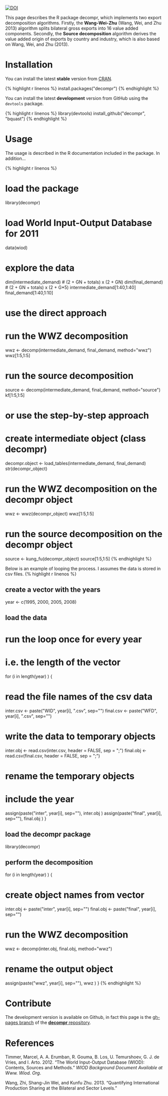 [![DOI](https://zenodo.org/badge/doi/10.5281/zenodo.11510.png)](http://dx.doi.org/10.5281/zenodo.11510)

This page describes the R package decompr, which implements two export decomposition algorithms.
Firstly, the **Wang-Wei-Zhu** (Wang, Wei, and Zhu 2013) algorithm splits bilateral gross exports into 16 value added components.
Secondly, the **Source decomposition** algorithm derives the value added origin of exports by country and industry, which is also based on Wang, Wei, and Zhu (2013).

# Installation
You can install the latest **stable** version from [CRAN](http://cran.r-project.org/web/packages/decompr/index.html).

{% highlight r linenos %}
install.packages("decompr")
{% endhighlight %}

You can install the latest **development** version from GitHub using the `devtools` package.

{% highlight r linenos %}
library(devtools)
install_github("decompr", "bquast")
{% endhighlight %}

# Usage
The usage is described in the R documentation included in the package. In addition...

{% highlight r linenos %}
# load the package
library(decompr)

# load World Input-Output Database for 2011
data(wiod)

# explore the data
dim(intermediate_demand) # (2 + GN + totals) x (2 + GN)
dim(final_demand)        # (2 + GN + totals) x (2 + G*5)
intermediate_demand[1:40,1:40]
final_demand[1:40,1:10]

# use the direct approach
# run the WWZ decomposition
wwz <- decomp(intermediate_demand,
              final_demand,
              method="wwz")
wwz[1:5,1:5]

# run the source decomposition
source  <- decomp(intermediate_demand,
                  final_demand,
                  method="source")
kf[1:5,1:5]

# or use the step-by-step approach
# create intermediate object (class decompr)
decompr.object <- load_tables(intermediate_demand,
                              final_demand)
str(decompr_object)

# run the WWZ decomposition on the decompr object
wwz <- wwz(decompr_object)
wwz[1:5,1:5]

# run the source decomposition on the decompr object
source  <- kung_fu(decompr_object)
source[1:5,1:5]
{% endhighlight %}


Below is an example of looping the process. I assumes the data is stored in csv files.
{% highlight r linenos %}
## create a vector with the years
year <- c(1995, 2000, 2005, 2008)

## load the data

# run the loop once for every year
# i.e. the length of the vector
for (i in length(year) ) {
  
  # read the file names of the csv data
  inter.csv <- paste("WID", year[i], ".csv", sep="")
  final.csv <- paste("WFD", year[i], ".csv", sep="")
  
  # write the data to temporary objects
  inter.obj <- read.csv(inter.csv, header = FALSE, sep = ";")
  final.obj <- read.csv(final.csv, header = FALSE, sep = ";")
  
  # rename the temporary objects
  # include the year
  assign(paste("inter", year[i], sep=""), inter.obj )
  assign(paste("final", year[i], sep=""), final.obj )
}

## load the decompr package
library(decompr)

## perform the decomposition
for (i in length(year) ) {
  
  # create object names from vector
  inter.obj <- paste("inter", year[i], sep="")
  final.obj <- paste("final", year[i], sep="")
  
  # run the WWZ decomposition
  wwz <- decomp(inter.obj, final.obj, method="wwz")
  
  # rename the output object
  assign(paste("wwz", year[i], sep=""), wwz )
}
{% endhighlight %}
# Contribute
The development version is available on Github, in fact this page is the [gh-pages branch](https://github.com/bquast/decompr/tree/gh-pages) of the [**decompr** repository](https://github.com/bquast/decompr).

# References
Timmer, Marcel, A. A. Erumban, R. Gouma, B. Los, U. Temurshoev, G. J. de Vries, and I. Arto. 2012. “The World Input-Output Database (WIOD): Contents, Sources and Methods.” *WIOD Background Document Available at Www. Wiod. Org*.

Wang, Zhi, Shang-Jin Wei, and Kunfu Zhu. 2013. “Quantifying International Production Sharing at the Bilateral and Sector Levels.”
